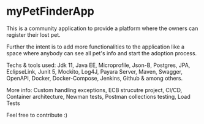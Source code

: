 # myPetFinderApp

This is a community application to provide a platform where the owners can register their lost pet.

Further the intent is to add more functionalities to the application like a space where anybody can see all pet's info and start the adoption process.

Techs & tools used: Jdk 11, Java EE, Microprofile, Json-B, Postgres, JPA, EclipseLink, Junit 5, Mockito, Log4J, Payara Server, Maven, Swagger, OpenAPI, Docker, Docker-Compose, Jenkins, Github & among others.

More info: Custom handling exceptions, ECB strucutre project, CI/CD, Container architecture, Newman tests, Postman collections testing, Load Tests

Feel free to contribute :) 
